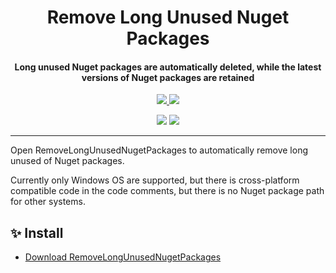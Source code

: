 <h1 align="center">Remove Long Unused Nuget Packages</h1>
<h4 align="center">Long unused Nuget packages are automatically deleted, while the latest versions of Nuget packages are retained</h4>

<p align="center">
  <a href="https://opensource.org/licenses/MIT">
    <img src="http://img.shields.io/badge/License-MIT-1e90ff?style=for-the-badge"/>
  </a>
  <a href="https://dotnet.microsoft.com">
    <img src="http://img.shields.io/badge/.NET-9.0-1e90ff?style=for-the-badge"/>
  </a>
</p>

<p align="center">
  <img src="https://img.shields.io/badge/English-lightgray?style=for-the-badge"/>
  <a href="README/zh-cn.md">
    <img src="https://img.shields.io/badge/简体中文-1e90ff?style=for-the-badge"/>
  </a>
</p>

---

Open RemoveLongUnusedNugetPackages to automatically remove long unused of Nuget packages.

Currently only Windows OS are supported, but there is cross-platform compatible code in the code comments, but there is no Nuget package path for other systems.

## ✨ Install

- [Download RemoveLongUnusedNugetPackages](https://github.com/suoyukii/RemoveLongUnusedNugetPackages/releases)